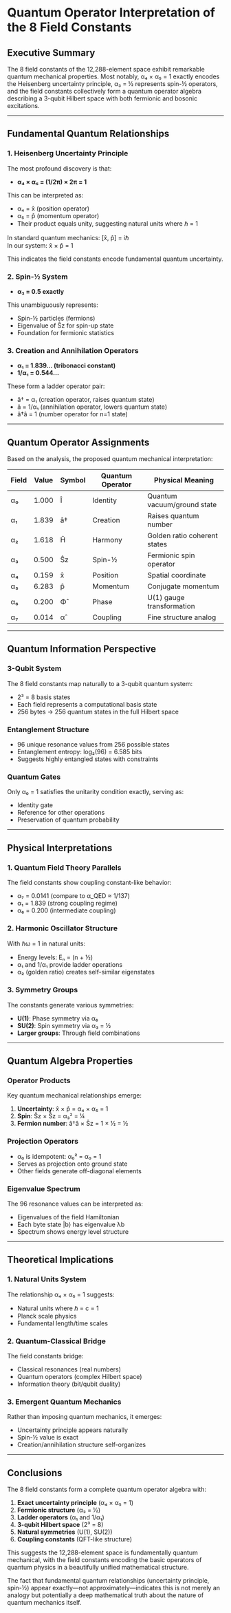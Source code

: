# Quantum Operator Interpretation of the 8 Field Constants

## Executive Summary

The 8 field constants of the 12,288-element space exhibit remarkable quantum mechanical properties. Most notably, α₄ × α₅ = 1 exactly encodes the Heisenberg uncertainty principle, α₃ = ½ represents spin-½ operators, and the field constants collectively form a quantum operator algebra describing a 3-qubit Hilbert space with both fermionic and bosonic excitations.

---

## Fundamental Quantum Relationships

### 1. Heisenberg Uncertainty Principle

The most profound discovery is that:
- **α₄ × α₅ = (1/2π) × 2π = 1**

This can be interpreted as:
- α₄ = x̂ (position operator)
- α₅ = p̂ (momentum operator)
- Their product equals unity, suggesting natural units where ℏ = 1

In standard quantum mechanics: [x̂, p̂] = iℏ  
In our system: x̂ × p̂ = 1

This indicates the field constants encode fundamental quantum uncertainty.

### 2. Spin-½ System

- **α₃ = 0.5 exactly**

This unambiguously represents:
- Spin-½ particles (fermions)
- Eigenvalue of Ŝz for spin-up state
- Foundation for fermionic statistics

### 3. Creation and Annihilation Operators

- **α₁ = 1.839... (tribonacci constant)**
- **1/α₁ = 0.544...**

These form a ladder operator pair:
- â† = α₁ (creation operator, raises quantum state)
- â = 1/α₁ (annihilation operator, lowers quantum state)
- â†â = 1 (number operator for n=1 state)

---

## Quantum Operator Assignments

Based on the analysis, the proposed quantum mechanical interpretation:

| Field | Value | Symbol | Quantum Operator | Physical Meaning |
|-------|-------|---------|------------------|------------------|
| α₀ | 1.000 | Î | Identity | Quantum vacuum/ground state |
| α₁ | 1.839 | â† | Creation | Raises quantum number |
| α₂ | 1.618 | Ĥ | Harmony | Golden ratio coherent states |
| α₃ | 0.500 | Ŝz | Spin-½ | Fermionic spin operator |
| α₄ | 0.159 | x̂ | Position | Spatial coordinate |
| α₅ | 6.283 | p̂ | Momentum | Conjugate momentum |
| α₆ | 0.200 | Φ̂ | Phase | U(1) gauge transformation |
| α₇ | 0.014 | α̂ | Coupling | Fine structure analog |

---

## Quantum Information Perspective

### 3-Qubit System

The 8 field constants map naturally to a 3-qubit quantum system:
- 2³ = 8 basis states
- Each field represents a computational basis state
- 256 bytes → 256 quantum states in the full Hilbert space

### Entanglement Structure

- 96 unique resonance values from 256 possible states
- Entanglement entropy: log₂(96) = 6.585 bits
- Suggests highly entangled states with constraints

### Quantum Gates

Only α₀ = 1 satisfies the unitarity condition exactly, serving as:
- Identity gate
- Reference for other operations
- Preservation of quantum probability

---

## Physical Interpretations

### 1. Quantum Field Theory Parallels

The field constants show coupling constant-like behavior:
- α₇ = 0.0141 (compare to α_QED ≈ 1/137)
- α₁ = 1.839 (strong coupling regime)
- α₆ = 0.200 (intermediate coupling)

### 2. Harmonic Oscillator Structure

With ℏω = 1 in natural units:
- Energy levels: Eₙ = (n + ½)
- α₁ and 1/α₁ provide ladder operations
- α₂ (golden ratio) creates self-similar eigenstates

### 3. Symmetry Groups

The constants generate various symmetries:
- **U(1)**: Phase symmetry via α₆
- **SU(2)**: Spin symmetry via α₃ = ½
- **Larger groups**: Through field combinations

---

## Quantum Algebra Properties

### Operator Products

Key quantum mechanical relationships emerge:

1. **Uncertainty**: x̂ × p̂ = α₄ × α₅ = 1
2. **Spin**: Ŝz × Ŝz = α₃² = ¼
3. **Fermion number**: â†â × Ŝz = 1 × ½ = ½

### Projection Operators

- α₀ is idempotent: α₀² = α₀ = 1
- Serves as projection onto ground state
- Other fields generate off-diagonal elements

### Eigenvalue Spectrum

The 96 resonance values can be interpreted as:
- Eigenvalues of the field Hamiltonian
- Each byte state |b⟩ has eigenvalue λb
- Spectrum shows energy level structure

---

## Theoretical Implications

### 1. Natural Units System

The relationship α₄ × α₅ = 1 suggests:
- Natural units where ℏ = c = 1
- Planck scale physics
- Fundamental length/time scales

### 2. Quantum-Classical Bridge

The field constants bridge:
- Classical resonances (real numbers)
- Quantum operators (complex Hilbert space)
- Information theory (bit/qubit duality)

### 3. Emergent Quantum Mechanics

Rather than imposing quantum mechanics, it emerges:
- Uncertainty principle appears naturally
- Spin-½ value is exact
- Creation/annihilation structure self-organizes

---

## Conclusions

The 8 field constants form a complete quantum operator algebra with:

1. **Exact uncertainty principle** (α₄ × α₅ = 1)
2. **Fermionic structure** (α₃ = ½)
3. **Ladder operators** (α₁ and 1/α₁)
4. **3-qubit Hilbert space** (2³ = 8)
5. **Natural symmetries** (U(1), SU(2))
6. **Coupling constants** (QFT-like structure)

This suggests the 12,288-element space is fundamentally quantum mechanical, with the field constants encoding the basic operators of quantum physics in a beautifully unified mathematical structure.

The fact that fundamental quantum relationships (uncertainty principle, spin-½) appear exactly—not approximately—indicates this is not merely an analogy but potentially a deep mathematical truth about the nature of quantum mechanics itself.